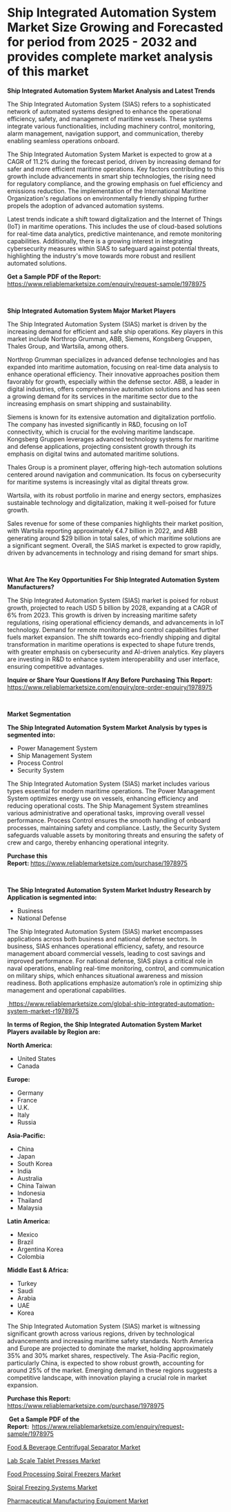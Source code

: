 <p><h1>Ship Integrated Automation System Market Size Growing and Forecasted for period from 2025 - 2032 and provides complete market analysis of this market</h1></p><p><strong>Ship Integrated Automation System Market Analysis and Latest Trends</strong></p>
<p><p>The Ship Integrated Automation System (SIAS) refers to a sophisticated network of automated systems designed to enhance the operational efficiency, safety, and management of maritime vessels. These systems integrate various functionalities, including machinery control, monitoring, alarm management, navigation support, and communication, thereby enabling seamless operations onboard.</p><p>The Ship Integrated Automation System Market is expected to grow at a CAGR of 11.2% during the forecast period, driven by increasing demand for safer and more efficient maritime operations. Key factors contributing to this growth include advancements in smart ship technologies, the rising need for regulatory compliance, and the growing emphasis on fuel efficiency and emissions reduction. The implementation of the International Maritime Organization's regulations on environmentally friendly shipping further propels the adoption of advanced automation systems.</p><p>Latest trends indicate a shift toward digitalization and the Internet of Things (IoT) in maritime operations. This includes the use of cloud-based solutions for real-time data analytics, predictive maintenance, and remote monitoring capabilities. Additionally, there is a growing interest in integrating cybersecurity measures within SIAS to safeguard against potential threats, highlighting the industry's move towards more robust and resilient automated solutions.</p></p>
<p><strong>Get a Sample PDF of the Report:&nbsp;</strong> <a href="https://www.reliablemarketsize.com/enquiry/request-sample/1978975?utm_campaign=1143&utm_medium=2&utm_source=Github&utm_content=ia&utm_term=28032025&utm_id=ship-integrated-automation-system">https://www.reliablemarketsize.com/enquiry/request-sample/1978975</a></p>
<p>&nbsp;</p>
<p><strong>Ship Integrated Automation System Major Market Players</strong></p>
<p><p>The Ship Integrated Automation System (SIAS) market is driven by the increasing demand for efficient and safe ship operations. Key players in this market include Northrop Grumman, ABB, Siemens, Kongsberg Gruppen, Thales Group, and Wartsila, among others. </p><p>Northrop Grumman specializes in advanced defense technologies and has expanded into maritime automation, focusing on real-time data analysis to enhance operational efficiency. Their innovative approaches position them favorably for growth, especially within the defense sector. ABB, a leader in digital industries, offers comprehensive automation solutions and has seen a growing demand for its services in the maritime sector due to the increasing emphasis on smart shipping and sustainability.</p><p>Siemens is known for its extensive automation and digitalization portfolio. The company has invested significantly in R&D, focusing on IoT connectivity, which is crucial for the evolving maritime landscape. Kongsberg Gruppen leverages advanced technology systems for maritime and defense applications, projecting consistent growth through its emphasis on digital twins and automated maritime solutions.</p><p>Thales Group is a prominent player, offering high-tech automation solutions centered around navigation and communication. Its focus on cybersecurity for maritime systems is increasingly vital as digital threats grow.</p><p>Wartsila, with its robust portfolio in marine and energy sectors, emphasizes sustainable technology and digitalization, making it well-poised for future growth.</p><p>Sales revenue for some of these companies highlights their market position, with Wartsila reporting approximately €4.7 billion in 2022, and ABB generating around $29 billion in total sales, of which maritime solutions are a significant segment. Overall, the SIAS market is expected to grow rapidly, driven by advancements in technology and rising demand for smart ships.</p></p>
<p>&nbsp;</p>
<p><strong>What Are The Key Opportunities For Ship Integrated Automation System Manufacturers?</strong></p>
<p><p>The Ship Integrated Automation System (SIAS) market is poised for robust growth, projected to reach USD 5 billion by 2028, expanding at a CAGR of 6% from 2023. This growth is driven by increasing maritime safety regulations, rising operational efficiency demands, and advancements in IoT technology. Demand for remote monitoring and control capabilities further fuels market expansion. The shift towards eco-friendly shipping and digital transformation in maritime operations is expected to shape future trends, with greater emphasis on cybersecurity and AI-driven analytics. Key players are investing in R&D to enhance system interoperability and user interface, ensuring competitive advantages.</p></p>
<p><strong>Inquire or Share Your Questions If Any Before Purchasing This Report:</strong> <a href="https://www.reliablemarketsize.com/enquiry/pre-order-enquiry/1978975?utm_campaign=1143&utm_medium=2&utm_source=Github&utm_content=ia&utm_term=28032025&utm_id=ship-integrated-automation-system">https://www.reliablemarketsize.com/enquiry/pre-order-enquiry/1978975</a></p>
<p>&nbsp;</p>
<p><strong>Market Segmentation</strong></p>
<p><strong>The Ship Integrated Automation System Market Analysis by types is segmented into:</strong></p>
<p><ul><li>Power Management System</li><li>Ship Management System</li><li>Process Control</li><li>Security System</li></ul></p>
<p><p>The Ship Integrated Automation System (SIAS) market includes various types essential for modern maritime operations. The Power Management System optimizes energy use on vessels, enhancing efficiency and reducing operational costs. The Ship Management System streamlines various administrative and operational tasks, improving overall vessel performance. Process Control ensures the smooth handling of onboard processes, maintaining safety and compliance. Lastly, the Security System safeguards valuable assets by monitoring threats and ensuring the safety of crew and cargo, thereby enhancing operational integrity.</p></p>
<p><strong>Purchase this Report:&nbsp;</strong><a href="https://www.reliablemarketsize.com/purchase/1978975?utm_campaign=1143&utm_medium=2&utm_source=Github&utm_content=ia&utm_term=28032025&utm_id=ship-integrated-automation-system">https://www.reliablemarketsize.com/purchase/1978975</a></p>
<p>&nbsp;</p>
<p><strong>The Ship Integrated Automation System Market Industry Research by Application is segmented into:</strong></p>
<p><ul><li>Business</li><li>National Defense</li></ul></p>
<p><p>The Ship Integrated Automation System (SIAS) market encompasses applications across both business and national defense sectors. In business, SIAS enhances operational efficiency, safety, and resource management aboard commercial vessels, leading to cost savings and improved performance. For national defense, SIAS plays a critical role in naval operations, enabling real-time monitoring, control, and communication on military ships, which enhances situational awareness and mission readiness. Both applications emphasize automation’s role in optimizing ship management and operational capabilities.</p></p>
<p><a href="https://www.reliablemarketsize.com/global-ship-integrated-automation-system-market-r1978975?utm_campaign=1143&utm_medium=2&utm_source=Github&utm_content=ia&utm_term=28032025&utm_id=ship-integrated-automation-system">&nbsp;https://www.reliablemarketsize.com/global-ship-integrated-automation-system-market-r1978975</a></p>
<p><strong>In terms of Region, the Ship Integrated Automation System Market Players available by Region are:</strong></p>
<p>
    <p> <strong> North America: </strong>
        <ul>
            <li>United States</li>
            <li>Canada</li>
        </ul>
        </p> 
    <p> <strong> Europe: </strong>
        <ul>
            <li>Germany</li>
            <li>France</li>
            <li>U.K.</li>
            <li>Italy</li>
            <li>Russia</li>
        </ul>
        </p> 
    <p> <strong> Asia-Pacific: </strong>
        <ul>
            <li>China</li>
            <li>Japan</li>
            <li>South Korea</li>
            <li>India</li>
            <li>Australia</li>
            <li>China Taiwan</li>
            <li>Indonesia</li>
            <li>Thailand</li>
            <li>Malaysia</li>
        </ul>
        </p> 
    <p> <strong> Latin America: </strong>
        <ul>
            <li>Mexico</li>
            <li>Brazil</li>
            <li>Argentina Korea</li>
            <li>Colombia</li>
        </ul>
        </p> 
    <p> <strong> Middle East & Africa: </strong>
        <ul>
            <li>Turkey</li>
            <li>Saudi</li>
            <li>Arabia</li>
            <li>UAE</li>
            <li>Korea</li>
        </ul>
    </p>
    </p>
<p><p>The Ship Integrated Automation System (SIAS) market is witnessing significant growth across various regions, driven by technological advancements and increasing maritime safety standards. North America and Europe are projected to dominate the market, holding approximately 35% and 30% market shares, respectively. The Asia-Pacific region, particularly China, is expected to show robust growth, accounting for around 25% of the market. Emerging demand in these regions suggests a competitive landscape, with innovation playing a crucial role in market expansion.</p></p>
<p><strong>Purchase this Report: </strong><a href="https://www.reliablemarketsize.com/purchase/1978975?utm_campaign=1143&utm_medium=2&utm_source=Github&utm_content=ia&utm_term=28032025&utm_id=ship-integrated-automation-system">https://www.reliablemarketsize.com/purchase/1978975</a></p>
<p>&nbsp;<strong>Get a Sample PDF of the Report:&nbsp;&nbsp;</strong><a href="https://www.reliablemarketsize.com/enquiry/request-sample/1978975?utm_campaign=1143&utm_medium=2&utm_source=Github&utm_content=ia&utm_term=28032025&utm_id=ship-integrated-automation-system">https://www.reliablemarketsize.com/enquiry/request-sample/1978975</a></p>
<p><strong></strong></p>
<p><p><a href="https://github.com/motanafraxer/Market-Research-Report-List-1/blob/main/food-beverage-centrifugal-separator-market.md?utm_campaign=1143&utm_medium=2&utm_source=Github&utm_content=ia&utm_term=28032025&utm_id=ship-integrated-automation-system">Food & Beverage Centrifugal Separator Market</a></p><p><a href="https://github.com/noppbebawy/Market-Research-Report-List-1/blob/main/lab-scale-tablet-presses-market.md?utm_campaign=1143&utm_medium=2&utm_source=Github&utm_content=ia&utm_term=28032025&utm_id=ship-integrated-automation-system">Lab Scale Tablet Presses Market</a></p><p><a href="https://github.com/bramsklizas/Market-Research-Report-List-1/blob/main/food-processing-spiral-freezers-market.md?utm_campaign=1143&utm_medium=2&utm_source=Github&utm_content=ia&utm_term=28032025&utm_id=ship-integrated-automation-system">Food Processing Spiral Freezers Market</a></p><p><a href="https://github.com/stohllaackdw/Market-Research-Report-List-1/blob/main/spiral-freezing-systems-market.md?utm_campaign=1143&utm_medium=2&utm_source=Github&utm_content=ia&utm_term=28032025&utm_id=ship-integrated-automation-system">Spiral Freezing Systems Market</a></p><p><a href="https://github.com/fabinbuddygc/Market-Research-Report-List-1/blob/main/pharmaceutical-manufacturing-equipment-market.md?utm_campaign=1143&utm_medium=2&utm_source=Github&utm_content=ia&utm_term=28032025&utm_id=ship-integrated-automation-system">Pharmaceutical Manufacturing Equipment Market</a></p></p>